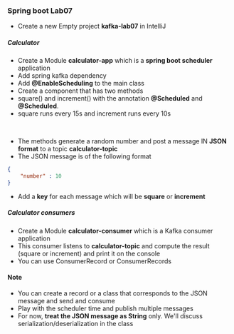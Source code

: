 ### Spring boot Lab07

* Create a new Empty project __kafka-lab07__ in IntelliJ

#####  Calculator

* Create a Module __calculator-app__ which is a **spring boot scheduler** application
* Add spring kafka dependency
* Add **@EnableScheduling** to the main class
* Create a component that has two methods
* square() and increment() with the annotation **@Scheduled** and **@Scheduled**. 
* square runs every 15s and increment runs every 10s
<br/>

* The methods generate a random number and post a message IN **JSON format** to a topic **calculator-topic**
* The JSON message is of the following format 

``` json
{
	"number" : 10
}
```

* Add a **key** for each message which will be **square** or **increment**


##### Calculator consumers

* Create a Module __calculator-consumer__ which is a Kafka consumer application
* This consumer listens to **calculator-topic** and compute the result (square or increment) and print it on the console
* You can use ConsumerRecord or ConsumerRecords

#### Note

* You can create a record or a class that corresponds to the JSON message and send and consume
* Play with the scheduler time and publish multiple messages
* For now, **treat the JSON message as String** only. We'll discuss serialization/deserialization in the class
